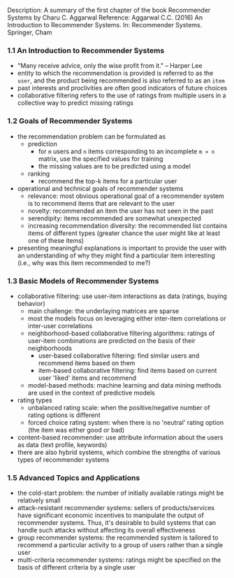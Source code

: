Description: A summary of the first chapter of the book Recommender Systems by Charu C. Aggarwal
Reference: Aggarwal C.C. (2016) An Introduction to Recommender Systems. In: Recommender Systems. Springer, Cham

### 1.1 An Introduction to Recommender Systems
- "Many receive advice, only the wise profit from it." – Harper Lee
- entity to which the recommendation is provided is referred to as the `user`, and the product being recommended is also referred to as an `item`
- past interests and proclivities are often good indicators of future choices
- collaborative filtering refers to the use of ratings from multiple users in a collective way to predict missing ratings

### 1.2 Goals of Recommender Systems
- the recommendation problem can be formulated as
  - prediction
    - for `m` users and `n` items corresponding to an incomplete `m × n` matrix, use the specified values for training
    - the missing values are to be predicted using a model
  - ranking
    - recommend the top-k items for a particular user
- operational and technical goals of recommender systems
  - relevance: most obvious operational goal of a recommender system is to recommend items that are relevant to the user
  - novelty: recommended an item the user has not seen in the past
  - serendipity: items recommended are somewhat unexpected
  - increasing recommendation diversity: the recommended list contains items of different types (greater chance the user might like at least one of these items)
- presenting meaningful explanations is important to provide the user with an understanding of why they might find a particular item interesting (i.e., why was this item recommended to me?)

### 1.3 Basic Models of Recommender Systems
- collaborative filtering: use user-item interactions as data (ratings, buying behavior)
  - main challenge: the underlaying matrices are sparse
  - most the models focus on leveraging either inter-item correlations or inter-user correlations
  - neighborhood-based collaborative filtering algorithms: ratings of user-item combinations are predicted on the basis of their neighborhoods
    - user-based collaborative filtering: find similar users and recommend items based on them
    - item-based collaborative filtering: find items based on current user 'liked' items and recommend
  - model-based methods: machine learning and data mining methods are used in the context of predictive models
- rating types
  - unbalanced rating scale: when the positive/negative number of rating options is different
  - forced choice rating system: when there is no 'neutral' rating option (the item was either good or bad)
- content-based recommender: use attribute information about the users as data (text profile, keywords)
- there are also hybrid systems, which combine the strengths of various types of recommender systems

### 1.5 Advanced Topics and Applications
- the cold-start problem: the number of initially available ratings might be relatively small
- attack-resistant recommender systems: sellers of products/services have significant economic incentives to manipulate the output of recommender systems. Thus, it's desirable to build systems that can handle such attacks without affecting its overall effectiveness
- group recommender systems: the recommended system is tailored to recommend a particular activity to a group of users rather than a single user
- multi-criteria recommender systems: ratings might be specified on the basis of different criteria by a single user
